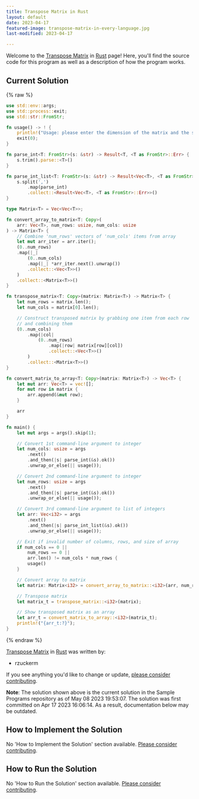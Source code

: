 ```yaml
---
title: Transpose Matrix in Rust
layout: default
date: 2023-04-17
featured-image: transpose-matrix-in-every-language.jpg
last-modified: 2023-04-17

---
```


Welcome to the [Transpose Matrix](https://sampleprograms.io/projects/transpose-matrix) in [Rust](https://sampleprograms.io/languages/rust) page! Here, you'll find the source code for this program as well as a description of how the program works.

## Current Solution

{% raw %}

```rust
use std::env::args;
use std::process::exit;
use std::str::FromStr;

fn usage() -> ! {
    println!("Usage: please enter the dimension of the matrix and the serialized matrix");
    exit(0);
}

fn parse_int<T: FromStr>(s: &str) -> Result<T, <T as FromStr>::Err> {
    s.trim().parse::<T>()
}

fn parse_int_list<T: FromStr>(s: &str) -> Result<Vec<T>, <T as FromStr>::Err> {
    s.split(',')
        .map(parse_int)
        .collect::<Result<Vec<T>, <T as FromStr>::Err>>()
}

type Matrix<T> = Vec<Vec<T>>;

fn convert_array_to_matrix<T: Copy>(
    arr: Vec<T>, num_rows: usize, num_cols: usize
) -> Matrix<T> {
    // Combine 'num_rows' vectors of 'num_cols' items from array
    let mut arr_iter = arr.iter();
    (0..num_rows)
    .map(|_|
        (0..num_cols)
        .map(|_| *arr_iter.next().unwrap())
        .collect::<Vec<T>>()
    )
    .collect::<Matrix<T>>()
}

fn transpose_matrix<T: Copy>(matrix: Matrix<T>) -> Matrix<T> {
    let num_rows = matrix.len();
    let num_cols = matrix[0].len();

    // Construct transposed matrix by grabbing one item from each row
    // and combining them
    (0..num_cols)
        .map(|col|
            (0..num_rows)
                .map(|row| matrix[row][col])
                .collect::<Vec<T>>()
        )
        .collect::<Matrix<T>>()
}

fn convert_matrix_to_array<T: Copy>(matrix: Matrix<T>) -> Vec<T> {
    let mut arr: Vec<T> = vec![];
    for mut row in matrix {
        arr.append(&mut row);
    }

    arr
}

fn main() {
    let mut args = args().skip(1);

    // Convert 1st command-line argument to integer
    let num_cols: usize = args
        .next()
        .and_then(|s| parse_int(&s).ok())
        .unwrap_or_else(|| usage());

    // Convert 2nd command-line argument to integer
    let num_rows: usize = args
        .next()
        .and_then(|s| parse_int(&s).ok())
        .unwrap_or_else(|| usage());

    // Convert 3rd command-line argument to list of integers
    let arr: Vec<i32> = args
        .next()
        .and_then(|s| parse_int_list(&s).ok())
        .unwrap_or_else(|| usage());

    // Exit if invalid number of columns, rows, and size of array
    if num_cols == 0 ||
        num_rows == 0 ||
        arr.len() != num_cols * num_rows {
        usage()
    }

    // Convert array to matrix
    let matrix: Matrix<i32> = convert_array_to_matrix::<i32>(arr, num_rows, num_cols);

    // Transpose matrix
    let matrix_t = transpose_matrix::<i32>(matrix);

    // Show transposed matrix as an array
    let arr_t = convert_matrix_to_array::<i32>(matrix_t);
    println!("{arr_t:?}");
}
```

{% endraw %}

[Transpose Matrix](https://sampleprograms.io/projects/transpose-matrix) in [Rust](https://sampleprograms.io/languages/rust) was written by:

- rzuckerm

If you see anything you'd like to change or update, [please consider contributing](https://github.com/TheRenegadeCoder/sample-programs).

**Note**: The solution shown above is the current solution in the Sample Programs repository as of May 08 2023 19:53:07. The solution was first committed on Apr 17 2023 16:06:14. As a result, documentation below may be outdated.

## How to Implement the Solution

No 'How to Implement the Solution' section available. [Please consider contributing](https://github.com/TheRenegadeCoder/sample-programs-website).

## How to Run the Solution

No 'How to Run the Solution' section available. [Please consider contributing](https://github.com/TheRenegadeCoder/sample-programs-website).